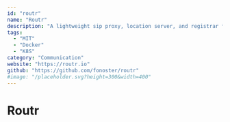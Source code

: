 ```yaml
---
id: "routr"
name: "Routr"
description: "A lightweight sip proxy, location server, and registrar for a reliable and scalable SIP infrastructure."
tags:
  - "MIT"
  - "Docker"
  - "K8S"
category: "Communication"
website: "https://routr.io"
github: "https://github.com/fonoster/routr"
#image: "/placeholder.svg?height=300&width=400"
---
```


# Routr
